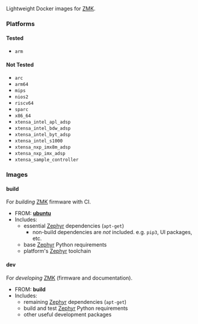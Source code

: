 Lightweight Docker images for [ZMK][zmk].

### Platforms

#### Tested
- `arm`

#### Not Tested
- `arc`
- `arm64`
- `mips`
- `nios2`
- `riscv64`
- `sparc`
- `x86_64`
- `xtensa_intel_apl_adsp`
- `xtensa_intel_bdw_adsp`
- `xtensa_intel_byt_adsp`
- `xtensa_intel_s1000`
- `xtensa_nxp_imx8m_adsp`
- `xtensa_nxp_imx_adsp`
- `xtensa_sample_controller`

### Images

#### build

For _building_ [ZMK][zmk] firmware with CI.

- FROM: **[ubuntu][ubuntu]**
- Includes:
  - essential [Zephyr][zephyr] dependencies (`apt-get`)
    - non-build dependencies are _not_ included. e.g. `pip3`, UI packages, etc.
  - base [Zephyr][zephyr] Python requirements
  - platform's [Zephyr][zephyr] toolchain

#### dev

For _developing_ [ZMK][zmk] (firmware and documentation).

- FROM: **build**
- Includes:
  - remaining [Zephyr][zephyr] dependencies (`apt-get`)
  - build and test [Zephyr][zephyr] Python requirements
  - other useful development packages

[ubuntu]: https://hub.docker.com/_/ubuntu "Ubuntu"
[zephyr]: https://github.com/zephyrproject-rtos/zephyr "Zephyr"
[zmk]: https://github.com/zmkfirmware/zmk "ZMK"
